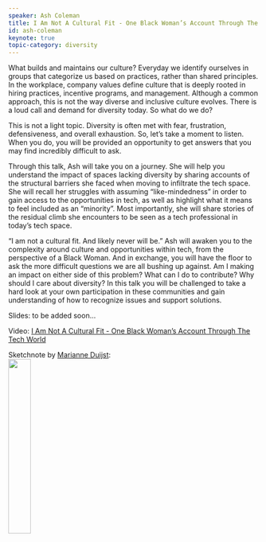 ```yaml
---
speaker: Ash Coleman
title: I Am Not A Cultural Fit - One Black Woman’s Account Through The Tech World
id: ash-coleman
keynote: true
topic-category: diversity
---
```

What builds and maintains our culture? Everyday we identify ourselves in groups that
categorize us based on practices, rather than shared principles. In the workplace, company
values define culture that is deeply rooted in hiring practices, incentive programs, and
management. Although a common approach, this is not the way diverse and inclusive culture
evolves. There is a loud call and demand for diversity today. So what do we do?

This is not a light topic. Diversity is often met with fear, frustration, defensiveness, and overall
exhaustion. So, let’s take a moment to listen. When you do, you will be provided an opportunity
to get answers that you may find incredibly difficult to ask.

Through this talk, Ash will take you on a journey. She will help you understand the impact of
spaces lacking diversity by sharing accounts of the structural barriers she faced when moving to
infiltrate the tech space. She will recall her struggles with assuming “like-mindedness” in order
to gain access to the opportunities in tech, as well as highlight what it means to feel included as
an “minority”. Most importantly, she will share stories of the residual climb she encounters to
be seen as a tech professional in today’s tech space.

“I am not a cultural fit. And likely never will be.” Ash will awaken you to the complexity around
culture and opportunities within tech, from the perspective of a Black Woman. And in
exchange, you will have the floor to ask the more difficult questions we are all bushing up
against. Am I making an impact on either side of this problem? What can I do to contribute?
Why should I care about diversity? In this talk you will be challenged to take a hard look at your
own participation in these communities and gain understanding of how to recognize issues and
support solutions.

Slides: to be added soon...

Video: [I Am Not A Cultural Fit - One Black Woman’s Account Through The Tech World](https://www.pscp.tv/w/1OdKrRRpbQvKX)

Sketchnote by [Marianne Duijst](https://twitter.com/marianneduijst):<br/>
<img src="/images/2019/topics/fit.png" width="30%">
